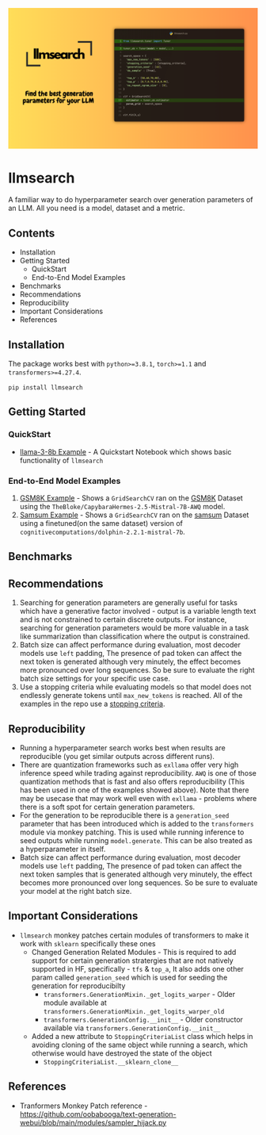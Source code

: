 ![llmsearch](assets/llmsearch.png)
# llmsearch

A familiar way to do  hyperparameter search over generation parameters of an LLM. All you need is a model, dataset and a metric.

## Contents
- Installation
- Getting Started
    - QuickStart
    - End-to-End Model Examples
- Benchmarks
- Recommendations
- Reproducibility
- Important Considerations
- References

## Installation
The package works best with `python>=3.8.1`, `torch>=1.1` and `transformers>=4.27.4`.
```
pip install llmsearch
```

## Getting Started

### QuickStart
- [llama-3-8b Example]() - A Quickstart Notebook which shows basic functionality of `llmsearch`

### End-to-End Model Examples
1. [GSM8K Example](https://github.com/Praful932/llmsearch/blob/main/examples/gsm8k_example.ipynb) - Shows a `GridSearchCV` ran on the [GSM8K](https://huggingface.co/datasets/gsm8k) Dataset using the `TheBloke/CapybaraHermes-2.5-Mistral-7B-AWQ` model.
2. [Samsum Example](https://github.com/Praful932/llmsearch/blob/main/examples/samsum_example.ipynb) - Shows a `GridSearchCV` ran on the [samsum]() Dataset
using a finetuned(on the same dataset) version of `cognitivecomputations/dolphin-2.2.1-mistral-7b`.

## Benchmarks


## Recommendations
1. Searching for generation parameters are generally useful for tasks which have a generative factor involved - output is a variable length text and is not constrained to certain discrete outputs. For instance, searching for generation parameters would be more valuable in a task like summarization than classification where the output is constrained.
2. Batch size can affect performance during evaluation, most decoder models use `left` padding, The presence of pad token can affect the next token is generated although very minutely, the effect becomes more pronounced over long sequences. So be sure to evaluate the right batch size settings for your specific use case.
3. Use a stopping criteria while evaluating models so that model does not endlessly generate tokens until `max_new_tokens` is reached. All of the examples in the repo use a [stopping criteria]().

## Reproducibility
- Running a hyperparameter search works best when results are reproducible (you get similar outputs across different runs).
- There are quantization frameworks such as `exllama` offer very high inference speed while trading against reproducibility. `AWQ` is one of those quantization methods that is fast and also offers reproducibility (This has been used in one of the examples showed above). Note that there may be usecase that may work well even with `exllama` - problems where there is a soft spot for certain generation parameters.
- For the generation to be reproducible there is a `generation_seed` parameter that has been introduced which is added to the `transformers` module via monkey patching. This is used while running inference to seed outputs while running `model.generate`. This can be also treated as a hyperparameter in itself.
- Batch size can affect performance during evaluation, most decoder models use `left` padding, The presence of pad token can affect the next token samples that is generated although very minutely, the effect becomes more pronounced over long sequences. So be sure to evaluate your model at the right batch size.

## Important Considerations
- `llmsearch` monkey patches certain modules of transformers to make it work with `sklearn` specifically these ones
    - Changed Generation Related Modules - This is required to add support for certain generation stratergies that are not natively supported in HF, specifically - `tfs` & `top_a`, It also adds one other param called `generation_seed` which is used for seeding the generation for reproducibilty
        - `transformers.GenerationMixin._get_logits_warper` - Older module available at `transformers.GenerationMixin._get_logits_warper_old`
        - `transformers.GenerationConfig.__init__` - Older constructor available via `transformers.GenerationConfig.__init__`
    - Added a new attribute to `StoppingCriteriaList` class which helps in avoiding cloning of the same object while running a search, which otherwise would have destroyed the state of the object
        - `StoppingCriteriaList.__sklearn_clone__`

## References
- Tranformers Monkey Patch reference - https://github.com/oobabooga/text-generation-webui/blob/main/modules/sampler_hijack.py
